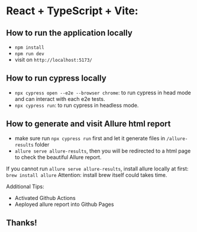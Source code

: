 # React + TypeScript + Vite:

## How to run the application locally

- `npm install`
- `npm run dev`
- visit on `http://localhost:5173/`

## How to run cypress locally

- `npx cypress open --e2e --browser chrome`: to run cypress in head mode and can interact with each e2e tests.
- `npx cypress run`: to run cypress in headless mode.

## How to generate and visit Allure html report

- make sure run `npx cypress run` first and let it generate files in `/allure-results` folder
- `allure serve allure-results`, then you will be redirected to a html page to check the beautiful Allure report.

If you cannot run `allure serve allure-results`, install allure locally at first: `brew install allure`
Attention: install brew itself could takes time.

Additional Tips: 
- Activated Github Actions
- Aeployed allure report into Github Pages

## Thanks!
